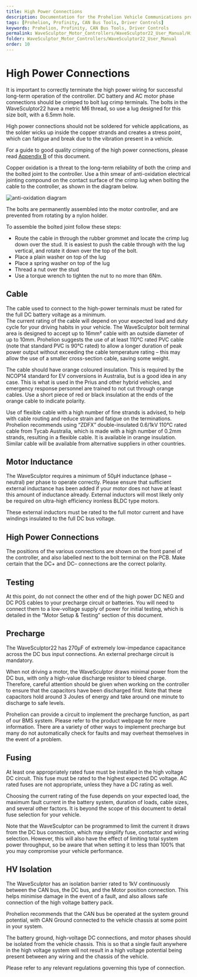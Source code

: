 ```yaml
---
title: High Power Connections
description: Documentation for the Prohelion Vehicle Communications protocol
tags: [Prohelion, Profinity, CAN Bus Tools, Driver Controls]
keywords: Prohelion, Profinity, CAN Bus Tools, Driver Controls
permalink: WaveSculptor_Motor_Controllers/WaveSculptor22_User_Manual/High_Power_Connections.html
folder: WaveSculptor_Motor_Controllers/WaveSculptor22_User_Manual
order: 10
---
```


# High Power Connections 

It is important to correctly terminate the high power wiring for successful long-term operation of the controller.  DC battery and AC motor phase connections should be crimped to bolt lug crimp terminals.  The bolts in the WaveSculptor22 have a metric M6 thread, so use a lug designed for this size bolt, with a 6.5mm hole.  

High power connections should not be soldered for vehicle applications, as the solder wicks up inside the copper strands and creates a stress point, which can fatigue and break due to the vibration present in a vehicle.

For a guide to good quality crimping of the high power connections, please read [Appendix B](appendix_B) of this document.

Copper oxidation is a threat to the long-term reliability of both the crimp and the bolted joint to the controller.  Use a thin smear of anti-oxidation electrical jointing compound on the contact surface of the crimp lug when bolting the cable to the controller, as shown in the diagram below.  

![anti-oxidation diagram]({{site.dox.baseurl}}/images/WaveSculptor22_User_Manual/High_Power_Connections.png)

The bolts are permanently assembled into the motor controller, and are prevented from rotating by a nylon holder.  

To assemble the bolted joint follow these steps:
*   Route the cable in through the rubber grommet and locate the crimp lug down over the stud.  It is easiest to push the cable through with the lug vertical, and rotate it down over the top of the bolt.
*   Place a plain washer on top of the lug
*   Place a spring washer on top of the lug
*   Thread a nut over the stud
*   Use a torque wrench to tighten the nut to no more than 6Nm.

## Cable

The cable used to connect to the high-power terminals must be rated for the full DC battery voltage as a minimum.  
The current rating of the cable will depend on your expected load and duty cycle for your driving habits in your vehicle.  The WaveSculptor bolt terminal area is designed to accept up to 16mm² cable with an outside diameter of up to 10mm.  Prohelion suggests the use of at least 110°C rated PVC cable (note that standard PVC is 90°C rated) to allow a longer duration of peak power output without exceeding the cable temperature rating – this may allow the use of a smaller cross-section cable, saving some weight.

The cable should have orange coloured insulation.  This is required by the NCOP14 standard for EV conversions in Australia, but is a good idea in any case.  This is what is used in the Prius and other hybrid vehicles, and emergency response personnel are trained to not cut through orange cables.  Use a short piece of red or black insulation at the ends of the orange cable to indicate polarity.

Use of flexible cable with a high number of fine strands is advised, to help with cable routing and reduce strain and fatigue on the terminations.  Prohelion recommends using “ZDFX” double-insulated 0.6/1kV 110°C rated cable from Tycab Australia, which is made with a high number of 0.2mm strands, resulting in a flexible cable.  It is available in orange insulation.  Similar cable will be available from alternative suppliers in other countries.

## Motor Inductance

The WaveSculptor requires a minimum of 50µH inductance (phase – neutral) per phase to operate correctly. Please ensure that sufficient external inductance has been added if your motor does not have at least this amount of inductance already.  External inductors will most likely only be required on ultra-high efficiency ironless BLDC type motors.

These external inductors must be rated to the full motor current and have windings insulated to the full DC bus voltage.

## High Power Connections

The positions of the various connections are shown on the front panel of the controller, and also labelled next to the bolt terminal on the PCB.  Make certain that the DC+ and DC– connections are the correct polarity.

## Testing

At this point, do not connect the other end of the high power DC NEG and DC POS cables to your precharge circuit or batteries.  You will need to connect them to a low-voltage supply of power for initial testing, which is detailed in the “Motor Setup & Testing” section of this document.

## Precharge 

The WaveSculptor22 has 270µF of extremely low-impedance capacitance across the DC bus input connections. An external precharge circuit is mandatory.

When not driving a motor, the WaveSculptor draws minimal power from the DC bus, with only a high-value discharge resistor to bleed charge. Therefore, careful attention should be given when working on the controller to ensure that the capacitors have been discharged first.  Note that these capacitors hold around 3 Joules of energy and take around one minute to discharge to safe levels.

Prohelion can provide a circuit to implement the precharge function, as part of our  BMS system.  Please refer to the product webpage for more information.  There are a variety of other ways to implement precharge but many do not automatically check for faults and may overheat themselves in the event of a problem.

## Fusing

At least one appropriately rated fuse must be installed in the high voltage DC circuit.  This fuse must be rated to the highest expected DC voltage.  AC rated fuses are not appropriate, unless they have a DC rating as well.  

Choosing the current rating of the fuse depends on your expected load, the maximum fault current in the battery system, duration of loads, cable sizes, and several other factors.  It is beyond the scope of this document to detail fuse selection for your vehicle.

Note that the WaveSculptor can be programmed to limit the current it draws from the DC bus connection, which may simplify fuse, contactor and wiring selection.    However, this will also have the effect of limiting total system power throughput, so be aware that when setting it to less than 100% that you may compromise your vehicle performance.

## HV Isolation

The WaveSculptor has an isolation barrier rated to 1kV continuously between the CAN bus, the DC bus, and the Motor position connection. This helps minimise damage in the event of a fault, and also allows safe connection of the high voltage battery pack.

Prohelion recommends that the CAN bus be operated at the system ground potential, with CAN Ground connected to the vehicle chassis at some point in your system.

The battery ground, high-voltage DC connections, and motor phases should be isolated from the vehicle chassis. This is so that a single fault anywhere in the high voltage system will not result in a high voltage potential being present between any wiring and the chassis of the vehicle.

Please refer to any relevant regulations governing this type of connection.



